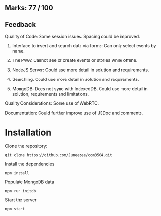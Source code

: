 ## Marks: 77 / 100

## Feedback
Quality of Code: Some session issues. Spacing could be improved.

1. Interface to insert and search data via forms: Can only select events by name.

2. The PWA: Cannot see or create events or stories while offline.

3. NodeJS Server: Could use more detail in solution and requirements.

4. Searching: Could use more detail in solution and requirements.

5. MongoDB: Does not sync with IndexedDB. Could use more detail in solution, requirements and limitations.

Quality Considerations: Some use of WebRTC.

Documentation: Could further improve use of JSDoc and comments.

# Installation
Clone the repository:

```
git clone https://github.com/Juneezee/com3504.git
```

Install the dependencies

```
npm install
```

Populate MongoDB data

```
npm run initdb
```

Start the server

```
npm start
```
